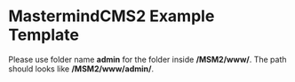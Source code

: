 # MastermindCMS2 Example Template

Please use folder name **admin** for the folder inside **/MSM2/www/**. The path should looks like **/MSM2/www/admin/**.

